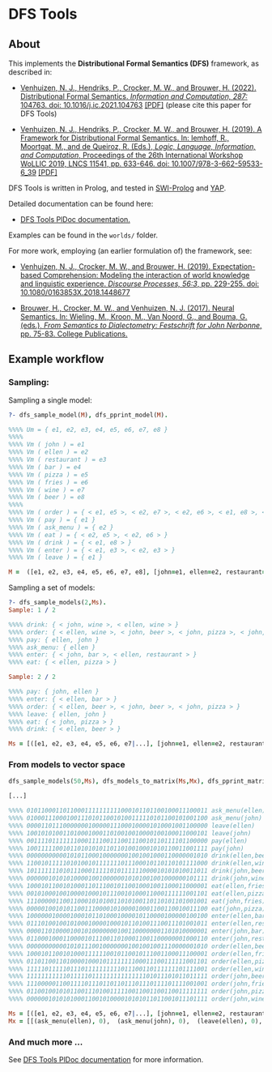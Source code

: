 # DFS Tools

## About

This implements the **Distributional Formal Semantics (DFS)** framework, as described in:

* [Venhuizen, N. J., Hendriks, P., Crocker, M. W., and Brouwer, H. (2022).
  Distributional Formal Semantics. *Information and Computation, 287:* 104763.
  doi: 10.1016/j.ic.2021.104763](https://www.sciencedirect.com/science/article/pii/S089054012100078X)
  [[PDF]](https://njvenhuizen.github.io/pub/venhuizen2022distributional.pdf)
  (please cite this paper for DFS Tools)

* [Venhuizen, N. J., Hendriks, P., Crocker, M. W., and Brouwer, H. (2019).
  A Framework for Distributional Formal Semantics. In: Iemhoff, R.,
  Moortgat, M., and de Queiroz, R. (Eds.), *Logic, Language, Information,
  and Computation*, Proceedings of the 26th International Workshop WoLLIC
  2019, LNCS 11541, pp. 633-646. doi:
  10.1007/978-3-662-59533-6_39](https://link.springer.com/chapter/10.1007/978-3-662-59533-6_39)
  [[PDF]](http://njvenhuizen.github.io/pub/venhuizen2019framework.pdf)

DFS Tools is written in Prolog, and tested in
[SWI-Prolog](http://www.swi-prolog.org/) and
[YAP](https://www.dcc.fc.up.pt/~vsc/yap/).

Detailed documentation can be found here:

* [DFS Tools PlDoc documentation.](https://hbrouwer.github.io/dfs-tools/)

Examples can be found in the `worlds/` folder.

For more work, employing (an earlier formulation of) the framework, see:

* [Venhuizen, N. J., Crocker, M. W., and Brouwer, H. (2019). Expectation-based Comprehension: Modeling the interaction of world knowledge and linguistic experience. *Discourse Processes, 56:3*, pp. 229-255. doi: 10.1080/0163853X.2018.1448677](https://www.tandfonline.com/doi/full/10.1080/0163853X.2018.1448677)

* [Brouwer, H., Crocker, M. W., and Venhuizen, N. J. (2017). Neural Semantics. In: Wieling, M., Kroon, M., Van Noord, G., and Bouma, G. (eds.), *From Semantics to Dialectometry: Festschrift for John Nerbonne*, pp. 75-83. College Publications.](http://hbrouwer.github.io/papers/Brouwer2017NeuralSemantics.pdf)

## Example workflow

### Sampling:

Sampling a single model:

```prolog
?- dfs_sample_model(M), dfs_pprint_model(M).

%%%% Um = { e1, e2, e3, e4, e5, e6, e7, e8 }
%%%%
%%%% Vm ( john ) = e1
%%%% Vm ( ellen ) = e2
%%%% Vm ( restaurant ) = e3
%%%% Vm ( bar ) = e4
%%%% Vm ( pizza ) = e5
%%%% Vm ( fries ) = e6
%%%% Vm ( wine ) = e7
%%%% Vm ( beer ) = e8
%%%%
%%%% Vm ( order ) = { < e1, e5 >, < e2, e7 >, < e2, e6 >, < e1, e8 >, < e2, e5 > }
%%%% Vm ( pay ) = { e1 }
%%%% Vm ( ask_menu ) = { e2 }
%%%% Vm ( eat ) = { < e2, e5 >, < e2, e6 > }
%%%% Vm ( drink ) = { < e1, e8 > }
%%%% Vm ( enter ) = { < e1, e3 >, < e2, e3 > }
%%%% Vm ( leave ) = { e1 }

M =  ([e1, e2, e3, e4, e5, e6, e7, e8], [john=e1, ellen=e2, restaurant=e3, bar=e4, pizza=e5, fries=e6, wine=e7, ... = ...|...]).
```

Sampling a set of models:

```prolog
?- dfs_sample_models(2,Ms).
Sample: 1 / 2

%%%% drink: { < john, wine >, < ellen, wine > }
%%%% order: { < ellen, wine >, < john, beer >, < john, pizza >, < john, wine >, < ellen, pizza > }
%%%% pay: { ellen, john }
%%%% ask_menu: { ellen }
%%%% enter: { < john, bar >, < ellen, restaurant > }
%%%% eat: { < ellen, pizza > }

Sample: 2 / 2

%%%% pay: { john, ellen }
%%%% enter: { < ellen, bar > }
%%%% order: { < ellen, beer >, < john, beer >, < john, pizza > }
%%%% leave: { ellen, john }
%%%% eat: { < john, pizza > }
%%%% drink: { < ellen, beer > }

Ms = [([e1, e2, e3, e4, e5, e6, e7|...], [john=e1, ellen=e2, restaurant=e3, bar=e4, pizza=e5, fries=e6, ... = ...|...]),  ([e1, e2, e3, e4, e5, e6|...], [john=e1, ellen=e2, restaurant=e3, bar=e4, pizza=e5, ... = ...|...])].
```

### From models to vector space

```prolog
dfs_sample_models(50,Ms), dfs_models_to_matrix(Ms,Mx), dfs_pprint_matrix(Mx).

[...]

%%%% 01011000110110001111111111000101101100100011100011 ask_menu(ellen)
%%%% 01000111000100111010110010100111110101100101001100 ask_menu(john)
%%%% 00001101110000000100000111000100001010001001100000 leave(ellen)
%%%% 10010101001101000100011010010010000100100011000101 leave(john)
%%%% 00111101111111000111100111001110010110111101100000 pay(ellen)
%%%% 10011111001011010101011011010010001010110011001111 pay(john)
%%%% 00000000000101011000100000001001001000110000001010 drink(ellen,beer)
%%%% 11001011111010100101111111011100010110110101111000 drink(ellen,wine)
%%%% 10111111101011100011111010111111000010101010011011 drink(john,beer)
%%%% 00000010101010000100100000010101001001000000101111 drink(john,wine)
%%%% 10001011001010001101110010110010001001100011000001 eat(ellen,fries)
%%%% 00101000100100001000101110010100011000111111001101 eat(ellen,pizza)
%%%% 11100000110011000101010011010100110110101101001001 eat(john,fries)
%%%% 00000100101011001110000101000010001100110010011100 eat(john,pizza)
%%%% 10000001000010001011010001000010110000100000100100 enter(ellen,bar)
%%%% 01110100100101000100001000101101001110011101001011 enter(ellen,restaurant)
%%%% 00001101000010010100000001001100000001101010000001 enter(john,bar)
%%%% 01100010001100001011100110100011001100000001000110 enter(john,restaurant)
%%%% 00000000000101011100100000001001001001110000001010 order(ellen,beer)
%%%% 10001011001010001111110010110010111001100011100001 order(ellen,fries)
%%%% 01101100110100001000101111111100011100111111001101 order(ellen,pizza)
%%%% 11111011111011101111111111011100110111111101111001 order(ellen,wine)
%%%% 11111111111011111011111111111111101011101011011111 order(john,beer)
%%%% 11100000110011110111011011011101110111101111001001 order(john,fries)
%%%% 01100100101011001110100111110011001100110011111111 order(john,pizza)
%%%% 00000010101010001100101000010101011011001011101111 order(john,wine)

Ms = [([e1, e2, e3, e4, e5, e6, e7|...], [john=e1, ellen=e2, restaurant=e3, bar=e4, pizza=e5, fries=e6, ... = ...|...]),  ([e1, e2, e3, e4, e5, e6|...], [john=e1, ellen=e2, restaurant=e3, bar=e4, pizza=e5, ... = ...|...]),  ([e1, e2, e3, e4, e5|...], [john=e1, ellen=e2, restaurant=e3, bar=e4, ... = ...|...]),  ([e1, e2, e3, e4|...], [john=e1, ellen=e2, restaurant=e3, ... = ...|...]),  ([e1, e2, e3|...], [john=e1, ellen=e2, ... = ...|...]),  ([e1, e2|...], [john=e1, ... = ...|...]),  ([e1|...], [... = ...|...]),  ([...|...], [...|...]),  (..., ...)|...],
Mx = [[(ask_menu(ellen), 0),  (ask_menu(john), 0),  (leave(ellen), 0),  (leave(john), 1),  (pay(ellen), 0),  (pay(john), 1),  (drink(..., ...), 0),  (..., ...)|...], [(ask_menu(ellen), 1),  (ask_menu(john), 1),  (leave(ellen), 0),  (leave(john), 0),  (pay(ellen), 0),  (pay(...), 0),  (..., ...)|...], [(ask_menu(ellen), 0),  (ask_menu(john), 0),  (leave(ellen), 0),  (leave(john), 0),  (pay(...), 1),  (..., ...)|...], [(ask_menu(ellen), 1),  (ask_menu(john), 0),  (leave(ellen), 0),  (leave(...), 1),  (..., ...)|...], [(ask_menu(ellen), 1),  (ask_menu(john), 0),  (leave(...), 1),  (..., ...)|...], [(ask_menu(ellen), 0),  (ask_menu(...), 1),  (..., ...)|...], [(ask_menu(...), 0),  (..., ...)|...], [(..., ...)|...], [...|...]|...].
```

### And much more ...

See [DFS Tools PlDoc documentation](https://hbrouwer.github.io/dfs-tools/) for more information.

